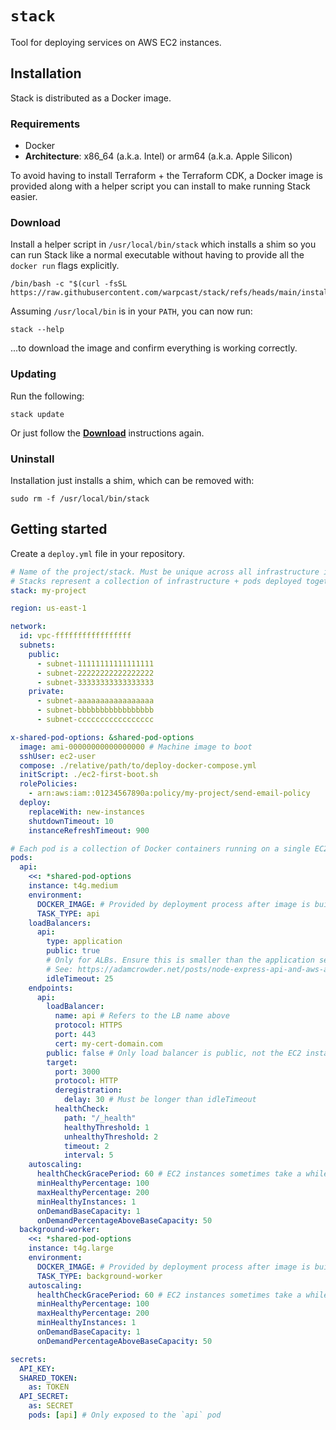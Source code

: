 # `stack`

Tool for deploying services on AWS EC2 instances.

## Installation

Stack is distributed as a Docker image.

### Requirements

- Docker
- **Architecture**: x86_64 (a.k.a. Intel) or arm64 (a.k.a. Apple Silicon)

To avoid having to install Terraform + the Terraform CDK, a Docker image is provided along with a helper script you can install to make running Stack easier.

### Download

Install a helper script in `/usr/local/bin/stack` which installs a shim so you can run Stack like a normal executable without having to provide all the `docker run` flags explicitly.

```
/bin/bash -c "$(curl -fsSL https://raw.githubusercontent.com/warpcast/stack/refs/heads/main/install.sh)"
```

Assuming `/usr/local/bin` is in your `PATH`, you can now run:

```
stack --help
```

...to download the image and confirm everything is working correctly.

### Updating

Run the following:

```
stack update
```

Or just follow the [**Download**](#Download) instructions again.

### Uninstall

Installation just installs a shim, which can be removed with:

```
sudo rm -f /usr/local/bin/stack
```

## Getting started

Create a `deploy.yml` file in your repository.

```yaml
# Name of the project/stack. Must be unique across all infrastructure in a VPC.
# Stacks represent a collection of infrastructure + pods deployed together to provide a "service".
stack: my-project

region: us-east-1

network:
  id: vpc-fffffffffffffffff
  subnets:
    public:
      - subnet-11111111111111111
      - subnet-22222222222222222
      - subnet-33333333333333333
    private:
      - subnet-aaaaaaaaaaaaaaaaa
      - subnet-bbbbbbbbbbbbbbbbb
      - subnet-ccccccccccccccccc

x-shared-pod-options: &shared-pod-options
  image: ami-00000000000000000 # Machine image to boot
  sshUser: ec2-user
  compose: ./relative/path/to/deploy-docker-compose.yml
  initScript: ./ec2-first-boot.sh
  rolePolicies:
    - arn:aws:iam::01234567890a:policy/my-project/send-email-policy
  deploy:
    replaceWith: new-instances
    shutdownTimeout: 10
    instanceRefreshTimeout: 900

# Each pod is a collection of Docker containers running on a single EC2 instance
pods:
  api:
    <<: *shared-pod-options
    instance: t4g.medium
    environment:
      DOCKER_IMAGE: # Provided by deployment process after image is built
      TASK_TYPE: api
    loadBalancers:
      api:
        type: application
        public: true
        # Only for ALBs. Ensure this is smaller than the application server's keep-alive timeout.
        # See: https://adamcrowder.net/posts/node-express-api-and-aws-alb-502/
        idleTimeout: 25
    endpoints:
      api:
        loadBalancer:
          name: api # Refers to the LB name above
          protocol: HTTPS
          port: 443
          cert: my-cert-domain.com
        public: false # Only load balancer is public, not the EC2 instance
        target:
          port: 3000
          protocol: HTTP
          deregistration:
            delay: 30 # Must be longer than idleTimeout
          healthCheck:
            path: "/_health"
            healthyThreshold: 1
            unhealthyThreshold: 2
            timeout: 2
            interval: 5
    autoscaling:
      healthCheckGracePeriod: 60 # EC2 instances sometimes take a while to start
      minHealthyPercentage: 100
      maxHealthyPercentage: 200
      minHealthyInstances: 1
      onDemandBaseCapacity: 1
      onDemandPercentageAboveBaseCapacity: 50
  background-worker:
    <<: *shared-pod-options
    instance: t4g.large
    environment:
      DOCKER_IMAGE: # Provided by deployment process after image is built
      TASK_TYPE: background-worker
    autoscaling:
      healthCheckGracePeriod: 60 # EC2 instances sometimes take a while to start
      minHealthyPercentage: 100
      maxHealthyPercentage: 200
      minHealthyInstances: 1
      onDemandBaseCapacity: 1
      onDemandPercentageAboveBaseCapacity: 50

secrets:
  API_KEY:
  SHARED_TOKEN:
    as: TOKEN
  API_SECRET:
    as: SECRET
    pods: [api] # Only exposed to the `api` pod
```
